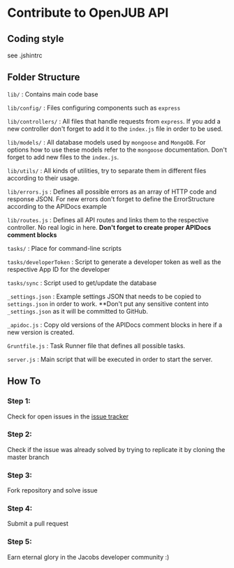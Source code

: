 # Contribute to OpenJUB API

## Coding style

see .jshintrc

## Folder Structure

`lib/`
  : Contains main code base

`lib/config/`
  : Files configuring components such as `express`

`lib/controllers/`
  : All files that handle requests from `express`. If you add a new controller
  don't forget to add it to the `index.js` file in order to be used.

`lib/models/`
  : All database models used by `mongoose` and `MongoDB`. For options how to use
  these models refer to the `mongoose` documentation. Don't forget to add new
  files to the `index.js`.

`lib/utils/`
  : All kinds of utilities, try to separate them in different files according to
  their usage.

`lib/errors.js`
  : Defines all possible errors as an array of HTTP code and response JSON. For
  new errors don't forget to define the ErrorStructure according to the APIDocs
  example

`lib/routes.js`
  : Defines all API routes and links them to the respective controller. No
    real logic in here. **Don't forget to create proper APIDocs comment blocks**

`tasks/`
  : Place for command-line scripts

`tasks/developerToken`
  : Script to generate a developer token as well as the respective App ID for
  the developer

`tasks/sync`
  : Script used to get/update the database

`_settings.json`
  : Example settings JSON that needs to be copied to `settings.json` in order
  to work. **Don't put any sensitive content into `_settings.json` as it will
  be committed to GitHub.

`_apidoc.js`
  : Copy old versions of the APIDocs comment blocks in here if a new version is
  created.

`Gruntfile.js`
  : Task Runner file that defines all possible tasks.

`server.js`
  : Main script that will be executed in order to start the server.

## How To

### Step 1:
Check for open issues in the [issue tracker](https://github.com/OpenJUB/openjub-api/issues)

### Step 2:
Check if the issue was already solved by trying to replicate it by cloning the master branch

### Step 3:
Fork repository and solve issue

### Step 4:
Submit a pull request

### Step 5:
Earn eternal glory in the Jacobs developer community :)
